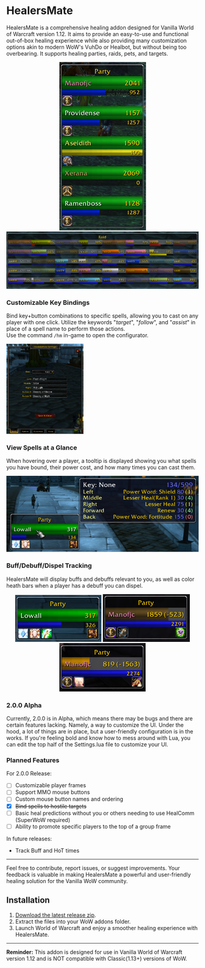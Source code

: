 # HealersMate

HealersMate is a comprehensive healing addon designed for Vanilla World of Warcraft version 1.12. It aims to provide an easy-to-use and functional out-of-box healing experience while also providing many customization options akin to modern WoW's VuhDo or Healbot, but without being too overbearing. It supports healing parties, raids, pets, and targets.
<p align="center">
  <img src="Screenshots/Party-Example.PNG" alt="Party Example">
  <img src="Screenshots/Raid-Example.PNG" alt="Raid Example">
</p>

### Customizable Key Bindings
Bind key+button combinations to specific spells, allowing you to cast on any player with one click. Utilize the keywords "<i>target</i>", "<i>follow</i>", and "<i>assist</i>" in place of a spell name to perform those actions.<br>
Use the command `/hm` in-game to open the configurator.

<img src="Screenshots/Spell-Config-Example.PNG" alt="Spell Config Example" width=40% height=40%>

### View Spells at a Glance

When hovering over a player, a tooltip is displayed showing you what spells you have bound, their power cost, and how many times you can cast them.

<img src="Screenshots/Tooltip-Example.PNG" alt="Tooltip Example">

### Buff/Debuff/Dispel Tracking

HealersMate will display buffs and debuffs relevant to you, as well as color heath bars when a player has a debuff you can dispel.

<p align="center">
  <img src="Screenshots/Buffs-Example.PNG" alt="Buffs Example">
  <img src="Screenshots/Debuff-Example.PNG" alt="Debuff Example">
  <img src="Screenshots/Low-Health-Example.PNG" alt="Low Health Example">
</p>

### 2.0.0 Alpha

Currently, 2.0.0 is in Alpha, which means there may be bugs and there are certain features lacking. Namely, a way to customize the UI. Under the hood, a lot of things are in place, but a user-friendly configuration is in the works. If you're feeling bold and know how to mess around with Lua, you can edit the top half of the Settings.lua file to customize your UI.

### Planned Features

For 2.0.0 Release:
- [ ] Customizable player frames
- [ ] Support MMO mouse buttons
- [ ] Custom mouse button names and ordering
- [X] ~~Bind spells to hostile targets~~
- [ ] Basic heal predictions without you or others needing to use HealComm (SuperWoW required)
- [ ] Ability to promote specific players to the top of a group frame

In future releases:
- Track Buff and HoT times

---
Feel free to contribute, report issues, or suggest improvements. Your feedback is valuable in making HealersMate a powerful and user-friendly healing solution for the Vanilla WoW community.

## Installation
1. [Download the latest release zip](https://github.com/i2ichardt/HealersMate/releases/).
2. Extract the files into your WoW addons folder.
3. Launch World of Warcraft and enjoy a smoother healing experience with HealersMate.

---

**Reminder:** This addon is designed for use in Vanilla World of Warcraft version 1.12 and is NOT compatible with Classic(1.13+) versions of WoW.
